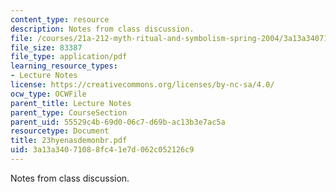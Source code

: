 ```yaml
---
content_type: resource
description: Notes from class discussion.
file: /courses/21a-212-myth-ritual-and-symbolism-spring-2004/3a13a34071088fc41e7d062c052126c9_23hyenasdemonbr.pdf
file_size: 83387
file_type: application/pdf
learning_resource_types:
- Lecture Notes
license: https://creativecommons.org/licenses/by-nc-sa/4.0/
ocw_type: OCWFile
parent_title: Lecture Notes
parent_type: CourseSection
parent_uid: 55529c4b-69d0-06c7-d69b-ac13b3e7ac5a
resourcetype: Document
title: 23hyenasdemonbr.pdf
uid: 3a13a340-7108-8fc4-1e7d-062c052126c9
---
```

Notes from class discussion.